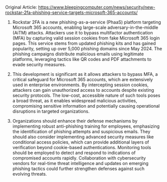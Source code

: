 Original Article: https://www.bleepingcomputer.com/news/security/new-rockstar-2fa-phishing-service-targets-microsoft-365-accounts/

1) Rockstar 2FA is a new phishing-as-a-service (PhaaS) platform targeting Microsoft 365 accounts, enabling large-scale adversary-in-the-middle (AiTM) attacks. Attackers use it to bypass multifactor authentication (MFA) by capturing valid session cookies from fake Microsoft 365 login pages. This service stems from updated phishing kits and has gained popularity, setting up over 5,000 phishing domains since May 2024. The phishing campaigns distribute malicious emails using legitimate platforms, leveraging tactics like QR codes and PDF attachments to evade security measures.

2) This development is significant as it allows attackers to bypass MFA, a critical safeguard for Microsoft 365 accounts, which are extensively used in enterprise environments. By intercepting session cookies, attackers can gain unauthorized access to accounts despite existing security protocols. The low-cost, accessible nature of such tools poses a broad threat, as it enables widespread malicious activities, compromising sensitive information and potentially causing operational disruptions in targeted organizations.

3) Organizations should enhance their defense mechanisms by implementing robust anti-phishing training for employees, emphasizing the identification of phishing attempts and suspicious emails. They should also consider implementing advanced security measures like conditional access policies, which can provide additional layers of verification beyond cookie-based authentications. Monitoring tools should be employed to detect and respond to indications of compromised accounts rapidly. Collaboration with cybersecurity vendors for real-time threat intelligence and updates on emerging phishing tactics could further strengthen defenses against such evolving threats.